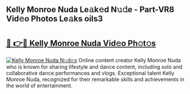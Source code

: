 ## Kelly Monroe Nuda Le𝚊k𝚎d N𝚞𝚍e - Part-VR8 Vid𝚎o Photos Le𝚊ks oiIs3

# <h2><a href="http://fbeldxi.evod.top/?m=Kelly+Monroe+Nuda">🔗 👉🔴 Kelly Monroe Nuda Vid𝚎o Ph𝚘t𝚘s</a></h2>

[![Kelly Monroe Nuda N𝚞d𝚎s](https://i.imgur.com/8V9OHl7.gif)](http://fbeldxi.evod.top/?m=Kelly+Monroe+Nuda)
Online content creator Kelly Monroe Nuda who is known for sharing lifestyle and dance content, including solo and collaborative dance performances and vlogs. Exceptional talent Kelly Monroe Nuda, recognized for their remarkable skills and achievements in the world of entertainment. 
